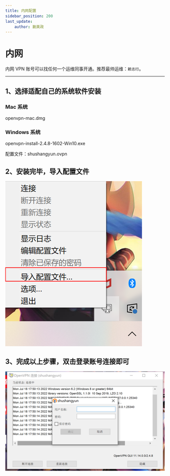 ```yaml
---
title: 内网配置
sidebar_position: 200
last_update:
    author: 蒯美政
---
```

# 内网

内网 VPN 账号可以找任何一个运维同事开通。推荐最帅运维：`赖志行`。

------



## 1、选择适配自己的系统软件安装

### Mac 系统

openvpn-mac.dmg

### Windows 系统

openvpn-install-2.4.8-1602-Win10.exe

配置文件：shushangyun.ovpn

## 2、安装完毕，导入配置文件


![](./images/image-1.png)

## 3、完成以上步骤，双击登录账号连接即可

![](./images/image-2.png)
